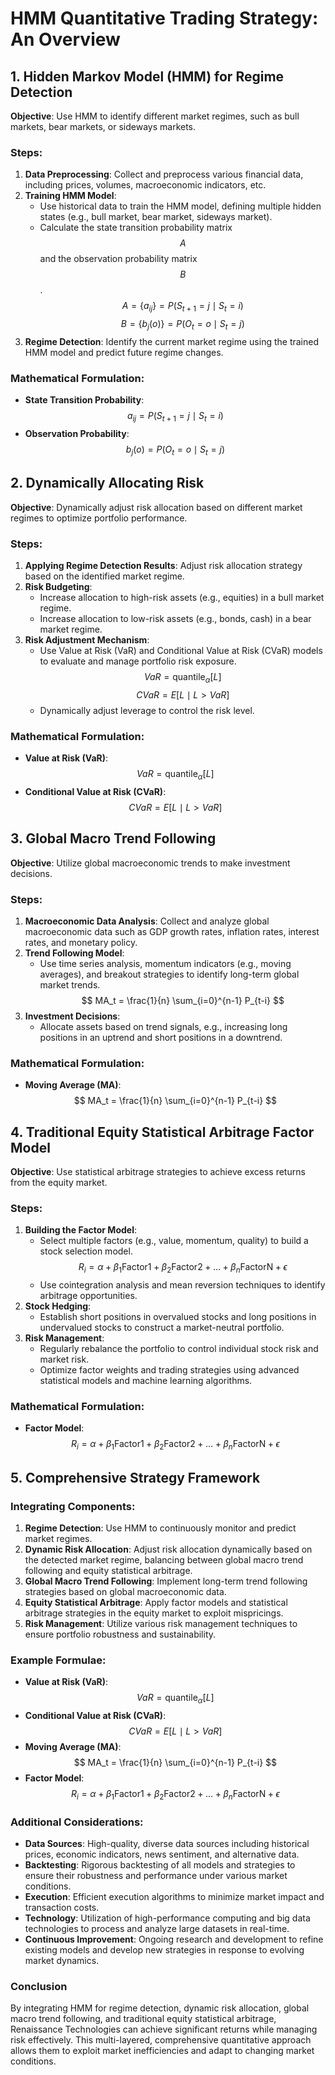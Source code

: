 # HMM Quantitative Trading Strategy: An Overview

## 1. Hidden Markov Model (HMM) for Regime Detection

**Objective**: Use HMM to identify different market regimes, such as bull markets, bear markets, or sideways markets.

### Steps:
1. **Data Preprocessing**: Collect and preprocess various financial data, including prices, volumes, macroeconomic indicators, etc.
2. **Training HMM Model**:
   - Use historical data to train the HMM model, defining multiple hidden states (e.g., bull market, bear market, sideways market).
   - Calculate the state transition probability matrix $$A$$ and the observation probability matrix $$B$$.
     $$
     A = \{a_{ij}\} = P(S_{t+1} = j \mid S_t = i)
     $$
     $$
     B = \{b_j(o)\} = P(O_t = o \mid S_t = j)
     $$
3. **Regime Detection**: Identify the current market regime using the trained HMM model and predict future regime changes.

### Mathematical Formulation:
- **State Transition Probability**:
  $$
  a_{ij} = P(S_{t+1} = j \mid S_t = i)
  $$
- **Observation Probability**:
  $$
  b_j(o) = P(O_t = o \mid S_t = j)
  $$

## 2. Dynamically Allocating Risk

**Objective**: Dynamically adjust risk allocation based on different market regimes to optimize portfolio performance.

### Steps:
1. **Applying Regime Detection Results**: Adjust risk allocation strategy based on the identified market regime.
2. **Risk Budgeting**:
   - Increase allocation to high-risk assets (e.g., equities) in a bull market regime.
   - Increase allocation to low-risk assets (e.g., bonds, cash) in a bear market regime.
3. **Risk Adjustment Mechanism**:
   - Use Value at Risk (VaR) and Conditional Value at Risk (CVaR) models to evaluate and manage portfolio risk exposure.
     $$
     VaR = \text{quantile}_{\alpha} \left[ L \right]
     $$
     $$
     CVaR = E \left[ L \mid L > VaR \right]
     $$
   - Dynamically adjust leverage to control the risk level.

### Mathematical Formulation:
- **Value at Risk (VaR)**:
  $$
  VaR = \text{quantile}_{\alpha} \left[ L \right]
  $$
- **Conditional Value at Risk (CVaR)**:
  $$
  CVaR = E \left[ L \mid L > VaR \right]
  $$

## 3. Global Macro Trend Following

**Objective**: Utilize global macroeconomic trends to make investment decisions.

### Steps:
1. **Macroeconomic Data Analysis**: Collect and analyze global macroeconomic data such as GDP growth rates, inflation rates, interest rates, and monetary policy.
2. **Trend Following Model**:
   - Use time series analysis, momentum indicators (e.g., moving averages), and breakout strategies to identify long-term global market trends.
     $$
     MA_t = \frac{1}{n} \sum_{i=0}^{n-1} P_{t-i}
     $$
3. **Investment Decisions**:
   - Allocate assets based on trend signals, e.g., increasing long positions in an uptrend and short positions in a downtrend.

### Mathematical Formulation:
- **Moving Average (MA)**:
  $$
  MA_t = \frac{1}{n} \sum_{i=0}^{n-1} P_{t-i}
  $$

## 4. Traditional Equity Statistical Arbitrage Factor Model

**Objective**: Use statistical arbitrage strategies to achieve excess returns from the equity market.

### Steps:
1. **Building the Factor Model**:
   - Select multiple factors (e.g., value, momentum, quality) to build a stock selection model.
     $$
     R_i = \alpha + \beta_1 \text{Factor1} + \beta_2 \text{Factor2} + \ldots + \beta_n \text{FactorN} + \epsilon
     $$
   - Use cointegration analysis and mean reversion techniques to identify arbitrage opportunities.
2. **Stock Hedging**:
   - Establish short positions in overvalued stocks and long positions in undervalued stocks to construct a market-neutral portfolio.
3. **Risk Management**:
   - Regularly rebalance the portfolio to control individual stock risk and market risk.
   - Optimize factor weights and trading strategies using advanced statistical models and machine learning algorithms.

### Mathematical Formulation:
- **Factor Model**:
  $$
  R_i = \alpha + \beta_1 \text{Factor1} + \beta_2 \text{Factor2} + \ldots + \beta_n \text{FactorN} + \epsilon
  $$

## 5. Comprehensive Strategy Framework

### Integrating Components:
1. **Regime Detection**: Use HMM to continuously monitor and predict market regimes.
2. **Dynamic Risk Allocation**: Adjust risk allocation dynamically based on the detected market regime, balancing between global macro trend following and equity statistical arbitrage.
3. **Global Macro Trend Following**: Implement long-term trend following strategies based on global macroeconomic data.
4. **Equity Statistical Arbitrage**: Apply factor models and statistical arbitrage strategies in the equity market to exploit mispricings.
5. **Risk Management**: Utilize various risk management techniques to ensure portfolio robustness and sustainability.

### Example Formulae:
- **Value at Risk (VaR)**:
  $$
  VaR = \text{quantile}_{\alpha} \left[ L \right]
  $$
- **Conditional Value at Risk (CVaR)**:
  $$
  CVaR = E \left[ L \mid L > VaR \right]
  $$
- **Moving Average (MA)**:
  $$
  MA_t = \frac{1}{n} \sum_{i=0}^{n-1} P_{t-i}
  $$
- **Factor Model**:
  $$
  R_i = \alpha + \beta_1 \text{Factor1} + \beta_2 \text{Factor2} + \ldots + \beta_n \text{FactorN} + \epsilon
  $$

### Additional Considerations:

- **Data Sources**: High-quality, diverse data sources including historical prices, economic indicators, news sentiment, and alternative data.
- **Backtesting**: Rigorous backtesting of all models and strategies to ensure their robustness and performance under various market conditions.
- **Execution**: Efficient execution algorithms to minimize market impact and transaction costs.
- **Technology**: Utilization of high-performance computing and big data technologies to process and analyze large datasets in real-time.
- **Continuous Improvement**: Ongoing research and development to refine existing models and develop new strategies in response to evolving market dynamics.

### Conclusion

By integrating HMM for regime detection, dynamic risk allocation, global macro trend following, and traditional equity statistical arbitrage, Renaissance Technologies can achieve significant returns while managing risk effectively. This multi-layered, comprehensive quantitative approach allows them to exploit market inefficiencies and adapt to changing market conditions.
